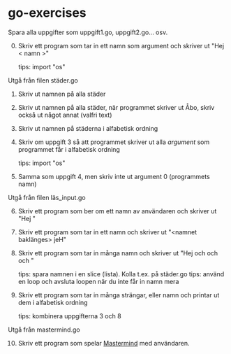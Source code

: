 # go-exercises

Spara alla uppgifter som uppgift1.go, uppgift2.go... osv.

0. Skriv ett program som tar in ett namn som argument och skriver ut "Hej < namn >"

   tips: import "os"
  
Utgå från filen städer.go

1. Skriv ut namnen på alla städer
2. Skriv ut namnen på alla städer, när programmet skriver ut Åbo, skriv också ut något annat (valfri text)
3. Skriv ut namnen på städerna i alfabetisk ordning

4. Skriv om uppgift 3 så att programmet skriver ut alla _argument_ som programmet får i alfabetisk ordning

   tips: import "os"

5. Samma som uppgift 4, men skriv inte ut argument 0 (programmets namn)

Utgå från filen läs_input.go

6. Skriv ett program som ber om ett namn av användaren och skriver ut "Hej <namn>"
7. Skriv ett program som tar in ett namn och skriver ut "<namnet baklänges> jeH"
8. Skriv ett program som tar in många namn och skriver ut "Hej <namn> och <namn> och <namn> och <namn>"

   tips: spara namnen i en slice (lista). Kolla t.ex. på städer.go
   tips: använd en loop och avsluta loopen när du inte får in namn mera

9. Skriv ett program som tar in många strängar, eller namn och printar ut dem i alfabetisk ordning

   tips: kombinera uppgifterna 3 och 8

Utgå från mastermind.go

10. Skriv ett program som spelar [Mastermind](https://en.wikipedia.org/wiki/Mastermind_(board_game)) med användaren.
